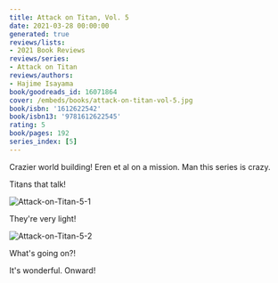 ```yaml
---
title: Attack on Titan, Vol. 5
date: 2021-03-28 00:00:00
generated: true
reviews/lists:
- 2021 Book Reviews
reviews/series:
- Attack on Titan
reviews/authors:
- Hajime Isayama
book/goodreads_id: 16071864
cover: /embeds/books/attack-on-titan-vol-5.jpg
book/isbn: '1612622542'
book/isbn13: '9781612622545'
rating: 5
book/pages: 192
series_index: [5]
---
```

Crazier world building! Eren et al on a mission. Man this series is crazy.  

Titans that talk!  

<!--more-->

![Attack-on-Titan-5-1](/embeds/books/attachments/attack-on-titan-5-1.png)  

They're very light!  

![Attack-on-Titan-5-2](/embeds/books/attachments/attack-on-titan-5-2.png)  

What's going on?!  

It's wonderful. Onward!